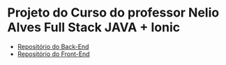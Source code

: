 # Projeto do Curso do professor Nelio Alves Full Stack JAVA + Ionic

- <a href="https://github.com/matheusproencaz/full-stack-project-course">Repositório do Back-End</a>
- <a href="https://github.com/matheusproencaz/full-stack-project-course-frontend">Repositório do Front-End</a>